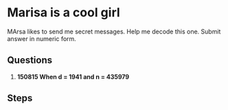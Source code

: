 # Marisa is a cool girl
MArsa likes to send me secret messages. Help me decode this one. Submit answer in numeric form.

## Questions
1. **150815 When d = 1941 and n = 435979**

## Steps
